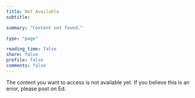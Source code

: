 ```yaml
---
title: Not Available
subtitle: 

summary: "Content not found."

type: "page"

reading_time: false
share: false
profile: false
comments: false
---
```


The content you want to access is not available yet.  If you believe this is an error, please post on Ed.
